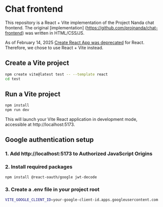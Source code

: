 # Chat frontend

This repository is a React + Vite implementation of the Project Nanda chat frontend. The original [implementation] (https://github.com/projnanda/chat-frontend) was written in HTML/CSS/JS.

As of February 14, 2025 [Create React App was deprecated]( https://react.dev/blog/2025/02/14/sunsetting-create-react-app) for React. Therefore, we chose to use React + Vite instead.

## Create a Vite project
```bash
npm create vite@latest test -- --template react
cd test
```

## Run a Vite project
```bash
npm install
npm run dev
```

This will launch your Vite React application in development mode, accessible at http://localhost:5173.

## Google authentication setup
### 1. Add http://localhost:5173 to Authorized JavaScript Origins
### 2. Install required packages

```bash
npm install @react-oauth/google jwt-decode
```

### 3. Create a .env file in your project root

```bash
VITE_GOOGLE_CLIENT_ID=your-google-client-id.apps.googleusercontent.com
```
